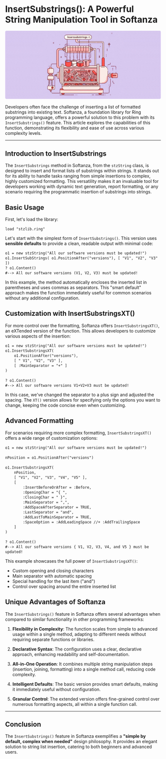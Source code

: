 # InsertSubstrings(): A Powerful String Manipulation Tool in Softanza
![Inserting Substrings in a Sring in Softanza, by Microsoft Image Create AI](../images/stzstring-insert-substrings.jpg)

Developers often face the challenge of inserting a list of formatted substrings into existing text. Softanza, a foundation library for Ring programming language, offers a powerful solution to this problem with its `InsertSubstrings()` feature. This article explores the capabilities of this function, demonstrating its flexibility and ease of use across various complexity levels.

---

## Introduction to InsertSubstrings

The `InsertSubstrings` method in Softanza, from the `stzString` class, is designed to insert and format lists of substrings within strings. It stands out for its ability to handle tasks ranging from simple insertions to complex, highly customized formatting. This versatility makes it an invaluable tool for developers working with dynamic text generation, report formatting, or any scenario requiring the programmatic insertion of substrings into strings.


## Basic Usage

First, let's load the library:

```ring
load "stzlib.ring"
```

Let's start with the simplest form of `InsertSubstrings()`. This version uses **sensible defaults** to provide a clean, readable output with minimal code:

```ring
o1 = new stzString("All our software versions must be updated!")
o1.InsertSubStrings( o1.PositionAfter("versions"), [ "V1", "V2", "V3" ])
? o1.Content()
#--> All our software versions (V1, V2, V3) must be updated!
```

In this example, the method automatically encloses the inserted list in parentheses and uses commas as separators. This "smart default" approach makes the function immediately useful for common scenarios without any additional configuration.

## Customization with InsertSubstringsXT()

For more control over the formatting, Softanza offers `InsertSubstringsXT()`, an eXTended version of the function. This allows developers to customize various aspects of the insertion:

```ring
o1 = new stzString("All our software versions must be updated!")
o1.InsertSubstringsXT(
    o1.PositionAfter("versions"),
    [ " V1", "V2", "V3" ],
    [ :MainSeparator = "+" ]
)

? o1.Content()
#--> All our software versions V1+V2+V3 must be updated!
```

In this case, we've changed the separator to a plus sign and adjusted the spacing. The `XT()` version allows for specifying only the options you want to change, keeping the code concise even when customizing.

## Advanced Formatting

For scenarios requiring more complex formatting, `InsertSubstringsXT()` offers a wide range of customization options:

```ring
o1 = new stzString("All our software versions must be updated!")

nPosition = o1.PositionAfter("versions")

o1.InsertSubstringsXT(
    nPosition,
    [ "V1", "V2", "V3", "V4", "V5" ],
    [
        :InsertBeforeOrAfter = :Before,
        :OpeningChar = "{ ",
        :ClosingChar = " }",
        :MainSeparator = ",",
        :AddSpaceAfterSeparator = TRUE,
        :LastSeparator = "and",
        :AddLastToMainSeparator = TRUE,
        :SpaceOption = :AddLeadingSpace //+ :AddTrailingSpace
    ]
)

? o1.Content()
#--> All our software versions { V1, V2, V3, V4, and V5 } must be updated!
```

This example showcases the full power of `InsertSubstringsXT()`:
- Custom opening and closing characters
- Main separator with automatic spacing
- Special handling for the last item ("and")
- Control over spacing around the entire inserted list

## Unique Advantages of Softanza

The `InsertSubstrings()` feature in Softanza offers several advantages when compared to similar functionality in other programming frameworks:

1. **Flexibility in Complexity**: The function scales from simple to advanced usage within a single method, adapting to different needs without requiring separate functions or libraries.

2. **Declarative Syntax**: The configuration uses a clear, declarative approach, enhancing readability and self-documentation.

3. **All-in-One Operation**: It combines multiple string manipulation steps (insertion, joining, formatting) into a single method call, reducing code complexity.

4. **Intelligent Defaults**: The basic version provides smart defaults, making it immediately useful without configuration.

5. **Granular Control**: The extended version offers fine-grained control over numerous formatting aspects, all within a single function call.

---

## Conclusion

The `InsertSubstrings()` feature in Softanza exemplifies a **"simple by default, complex when needed"** design philosophy. It provides an elegant solution to string list insertion, catering to both beginners and advanced users.

